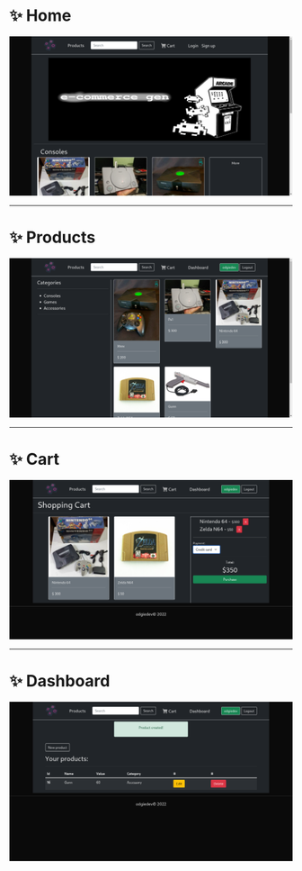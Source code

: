 # :sparkles: Home
![ECG SCREENSHOT Home](storage/app/public/github/home.png)

<hr>

# :sparkles: Products
![ECG SCREENSHOT Products](storage/app/public/github/products.png)

<hr>

# :sparkles: Cart
![ECG SCREENSHOT Cart](storage/app/public/github/cart.png)

<hr>

# :sparkles: Dashboard
![ECG SCREENSHOT Dashboard](storage/app/public/github/dashboard.png)
